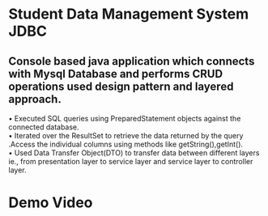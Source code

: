 # Student Data Management System JDBC
<h2>Console based java application which connects with Mysql Database and performs CRUD operations used design pattern and layered approach.</h2>

<p>
  	•	Executed SQL queries using PreparedStatement objects against the connected database.<br>
    • Iterated over the ResultSet to retrieve the data returned by the query .Access the individual columns using methods like getString(),getInt().
    <br>
    • Used Data Transfer Object(DTO) to transfer data between different layers ie., from presentation layer to service layer and service layer to controller layer.
</p>

# Demo Video
